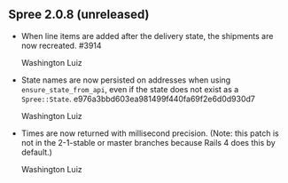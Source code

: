 ## Spree 2.0.8 (unreleased) ##

* When line items are added after the delivery state, the shipments are now recreated. #3914

    Washington Luiz

* State names are now persisted on addresses when using `ensure_state_from_api`, even if the state does not exist as a `Spree::State`. e976a3bbd603ea981499f440fa69f2e6d0d930d7

    Washington Luiz

* Times are now returned with millisecond precision. (Note: this patch is not in the 2-1-stable or master branches because Rails 4 does this by default.)

    Washington Luiz
    